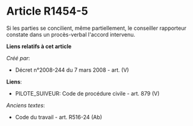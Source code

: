 # Article R1454-5

Si les parties se concilient, même partiellement, le conseiller rapporteur constate dans un procès-verbal l'accord intervenu.

**Liens relatifs à cet article**

_Créé par_:

  - Décret n°2008-244 du 7 mars 2008 - art. (V)

**Liens**:

  - PILOTE_SUIVEUR: Code de procédure civile - art. 879 (V)

_Anciens textes_:

  - Code du travail - art. R516-24 (Ab)
